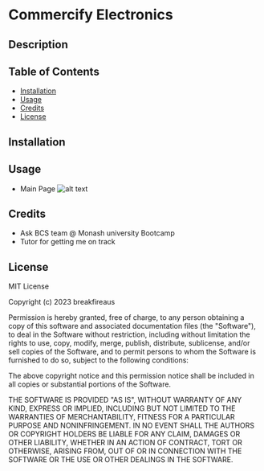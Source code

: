 # Commercify Electronics

## Description

## Table of Contents

- [Installation](#installation)
- [Usage](#usage)
- [Credits](#credits)
- [License](#license)

## Installation

## Usage

- Main Page
  ![alt text](assets/images/Screenshot-1.jpg)

## Credits

- Ask BCS team @ Monash university Bootcamp
- Tutor for getting me on track

## License

MIT License

Copyright (c) 2023 breakfireaus

Permission is hereby granted, free of charge, to any person obtaining a copy
of this software and associated documentation files (the "Software"), to deal
in the Software without restriction, including without limitation the rights
to use, copy, modify, merge, publish, distribute, sublicense, and/or sell
copies of the Software, and to permit persons to whom the Software is
furnished to do so, subject to the following conditions:

The above copyright notice and this permission notice shall be included in all
copies or substantial portions of the Software.

THE SOFTWARE IS PROVIDED "AS IS", WITHOUT WARRANTY OF ANY KIND, EXPRESS OR
IMPLIED, INCLUDING BUT NOT LIMITED TO THE WARRANTIES OF MERCHANTABILITY,
FITNESS FOR A PARTICULAR PURPOSE AND NONINFRINGEMENT. IN NO EVENT SHALL THE
AUTHORS OR COPYRIGHT HOLDERS BE LIABLE FOR ANY CLAIM, DAMAGES OR OTHER
LIABILITY, WHETHER IN AN ACTION OF CONTRACT, TORT OR OTHERWISE, ARISING FROM,
OUT OF OR IN CONNECTION WITH THE SOFTWARE OR THE USE OR OTHER DEALINGS IN THE
SOFTWARE.
